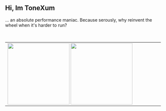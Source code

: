 ## Hi, Im ToneXum
... an absolute performance maniac. Because serously, why reinvent the wheel when it's harder to run? 

<br>
<table align="center"> <!-- I have no clue how to use HTML so I've... let myself be inspired... by https://github.com/kirb/kirb/blob/main/README.md -->
  <tr><td width="820">
    <img height=200 align="center" src="https://github-readme-stats.vercel.app/api?username=tonexum&theme=transparent"/>
    <img height=200 align="center" src="https://github-readme-stats.vercel.app/api/top-langs?username=tonexum&layout=donut&langs_count=8&theme=transparent"/>
  </td></tr>
</table>
